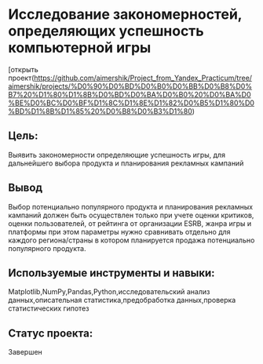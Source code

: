 # Исследование закономерностей, определяющих успешность компьютерной игры
 [открыть проект(https://github.com/aimershik/Project_from_Yandex_Practicum/tree/aimershik/projects/%D0%90%D0%BD%D0%B0%D0%BB%D0%B8%D0%B7%20%D1%80%D1%8B%D0%BD%D0%BA%D0%B0%20%D0%BA%D0%BE%D0%BC%D0%BF%D1%8C%D1%8E%D1%82%D0%B5%D1%80%D0%BD%D1%8B%D1%85%20%D0%B8%D0%B3%D1%80)
## Цель:
Выявить закономерности определяющие успешность игры, для дальнейшего выбора продукта и планирования рекламных кампаний
## Вывод
Выбор потенциально популярного продукта и планирования рекламных кампаний должен быть осуществлен только при учете оценки критиков, оценки пользователей, от рейтинга от организации ESRB, жанра игры и платформы при этом параметры нужно сравнивать отдельно для каждого региона/страны в котором планируется продажа потенциально популярного продукта.
## Используемые инструменты и навыки:
Matplotlib,NumPy,Pandas,Python,исследовательский анализ данных,описательная статистика,предобработка данных,проверка статистических гипотез 
## Статус проекта:
Завершен
